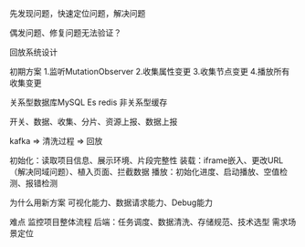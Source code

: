 先发现问题，快速定位问题，解决问题



偶发问题、修复问题无法验证？

回放系统设计

初期方案
1.监听MutationObserver
2.收集属性变更
3.收集节点变更
4.播放所有收集变更


关系型数据库MySQL
Es
redis
非关系型缓存

开关、数据、收集、分片、资源上报、数据上报

kafka => 清洗过程 => 回放

初始化：读取项目信息、展示环境、片段完整性
装载：iframe嵌入、更改URL（解决同域问题）、植入页面、拦截数据
播放：初始化进度、启动播放、空值检测、报错检测

为什么用新方案
可视化能力、数据请求能力、Debug能力

难点
监控项目整体流程
后端：任务调度、数据清洗、存储规范、技术选型
需求场景定位
